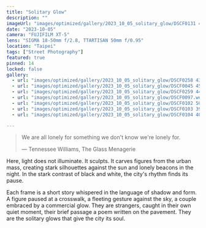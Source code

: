 ```yaml
---
title: "Solitary Glow"
description: ""
imageUrl: "images/optimized/gallery/2023_10_05_solitary_glow/DSCF0131 42 Edited.webp"
date: "2023-10-05"
camera: "FUJIFILM XT-5"
lens: "SIGMA 18-50mm f/2.8, TTARTISAN 50mm f/0.95"
location: "Taipei"
tags: ["Street Photography"]
featured: true
pinned: 14
locked: false
gallery:
  - url: "images/optimized/gallery/2023_10_05_solitary_glow/DSCF0258 43 Edited.webp"
  - url: "images/optimized/gallery/2023_10_05_solitary_glow/DSCF0045 45 Edited.webp"
  - url: "images/optimized/gallery/2023_10_05_solitary_glow/DSCF0259 44 Edited.webp"
  - url: "images/optimized/gallery/2023_10_05_solitary_glow/DSCF0097.webp"
  - url: "images/optimized/gallery/2023_10_05_solitary_glow/DSCF0102 50 Edited.webp"
  - url: "images/optimized/gallery/2023_10_05_solitary_glow/DSCF0103 39 Edited.webp"
  - url: "images/optimized/gallery/2023_10_05_solitary_glow/DSCF0104 40 Edited.webp"

---
```



> We are all lonely for something we don't know we're lonely for.
>
> — Tennessee Williams, The Glass Menagerie

Here, light does not illuminate. It sculpts. It carves figures from the urban mass, creating stark silhouettes against the sun and lonely beacons in the night. In the stark contrast of black and white, the city's rhythm finds its pause.

Each frame is a short story whispered in the language of shadow and form. A figure paused at a crosswalk, a fleeting gesture against the sky, a couple embraced by a commercial glow. They are strangers, caught in their own quiet moment, their brief passage a poem written on the pavement. They are the solitary glows that give the city its soul.
